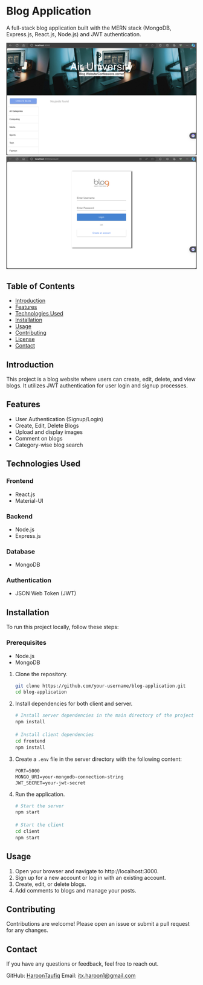 # Blog Application

A full-stack blog application built with the MERN stack (MongoDB, Express.js, React.js, Node.js) and JWT authentication.

![Home](./Home.png)
![Login](./Login.png)

## Table of Contents

- [Introduction](#introduction)
- [Features](#features)
- [Technologies Used](#technologies-used)
- [Installation](#installation)
- [Usage](#usage)
- [Contributing](#contributing)
- [License](#license)
- [Contact](#contact)

## Introduction

This project is a blog website where users can create, edit, delete, and view blogs. It utilizes JWT authentication for user login and signup processes.

## Features

- User Authentication (Signup/Login)
- Create, Edit, Delete Blogs
- Upload and display images
- Comment on blogs
- Category-wise blog search

## Technologies Used

### Frontend

- React.js
- Material-UI

### Backend

- Node.js
- Express.js

### Database

- MongoDB

### Authentication

- JSON Web Token (JWT)

## Installation

To run this project locally, follow these steps:

### Prerequisites

- Node.js
- MongoDB

1. Clone the repository.

    ```bash
    git clone https://github.com/your-username/blog-application.git
    cd blog-application
    ```

2. Install dependencies for both client and server.

    ```bash
    # Install server dependencies in the main directory of the project
    npm install

    # Install client dependencies
    cd frontend
    npm install
    ```

3. Create a `.env` file in the server directory with the following content:

    ```plaintext
    PORT=5000
    MONGO_URI=your-mongodb-connection-string
    JWT_SECRET=your-jwt-secret
    ```

4. Run the application.

    ```bash
    # Start the server
    npm start

    # Start the client
    cd client
    npm start
    ```

## Usage

1. Open your browser and navigate to http://localhost:3000.
2. Sign up for a new account or log in with an existing account.
3. Create, edit, or delete blogs.
4. Add comments to blogs and manage your posts.

## Contributing

Contributions are welcome! Please open an issue or submit a pull request for any changes.

## Contact

If you have any questions or feedback, feel free to reach out.

GitHub: [HaroonTaufiq](https://github.com/HaroonTaufiq)
Email: itx.haroon1@gmail.com
